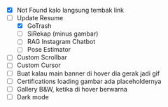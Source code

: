 - [x] Not Found kalo langsung tembak link
- [ ] Update Resume
	- [x] GoTrash
	- [ ] SiRekap (minus gambar)
	- [ ] RAG Instagram Chatbot
	- [ ] Pose Estimator

- [ ] Custom Scrollbar
- [ ] Custom Cursor
- [ ] Buat kalau main banner di hover dia gerak jadi gif
- [ ] Certifications loading gambar ada placeholdernya
- [ ] Gallery B&W, ketika di hover berwarna
- [ ] Dark mode
